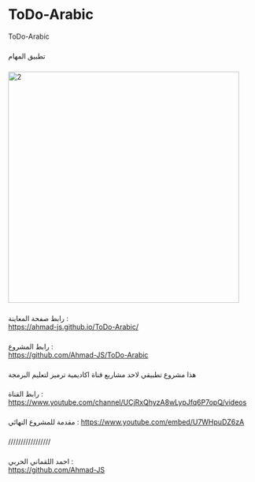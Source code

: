 # ToDo-Arabic
ToDo-Arabic
###
تطبيق المهام

###
<img width="469" alt="2" src="https://user-images.githubusercontent.com/96401137/176168656-fdcb1cd9-9303-48ec-a1e6-78bff0dd80f2.png">


###
رابط صفحة المعاينة  :    
https://ahmad-js.github.io/ToDo-Arabic/
###
###
رابط المشروع :   
https://github.com/Ahmad-JS/ToDo-Arabic
###
###

هذا مشروع تطبيقي لاحد مشاريع قناة اكاديمية ترميز لتعليم البرمجة 

###

رابط القناة :   
https://www.youtube.com/channel/UCjRxQhyzA8wLypJfq6P7opQ/videos

###
مقدمة للمشروع النهائي :
https://www.youtube.com/embed/U7WHpuDZ6zA
###
/////////////////
###
###
###

###


احمد اللقماني الحربي  :    
https://github.com/Ahmad-JS

###

